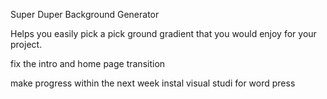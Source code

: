 Super Duper Background Generator

Helps you easily pick a pick ground gradient that you would enjoy
for your project.


fix the intro and home page transition

make progress within the next week
instal visual studi for word press
